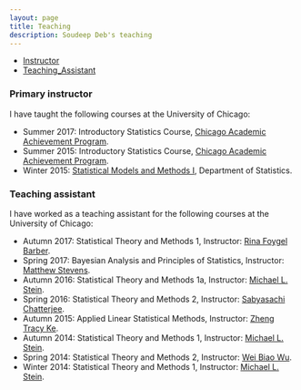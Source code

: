 ```yaml
---
layout: page
title: Teaching
description: Soudeep Deb's teaching
---
```


<div class="navbar">
    <div class="navbar-inner">
        <ul class="nav">
            <li><a href="#instructor">Instructor</a></li>
            <li><a href="#assistant">Teaching_Assistant</a></li>
        </ul>
    </div>
</div>

### <a name="instructor"></a>Primary instructor

I have taught the following courses at the University of Chicago:

* Summer 2017: Introductory Statistics Course, [Chicago Academic Achievement Program](https://caap.uchicago.edu/).
* Summer 2015: Introductory Statistics Course, [Chicago Academic Achievement Program](https://caap.uchicago.edu/).
* Winter 2015: [Statistical Models and Methods I](http://galton.uchicago.edu/courseinfo/courses/2015/win/ann/w23400-3.shtml), Department of Statistics.

### <a name="assistant"></a>Teaching assistant

I have worked as a teaching assistant for the following courses at the University of Chicago:

* Autumn 2017: Statistical Theory and Methods 1, Instructor: [Rina Foygel Barber](http://galton.uchicago.edu/faculty/barber.shtml).
* Spring 2017: Bayesian Analysis and Principles of Statistics, Instructor: [Matthew Stevens](http://galton.uchicago.edu/faculty/stephens.shtml).
* Autumn 2016: Statistical Theory and Methods 1a, Instructor: [Michael L. Stein](http://galton.uchicago.edu/faculty/stein.shtml).
* Spring 2016: Statistical Theory and Methods 2, Instructor: [Sabyasachi Chatterjee](http://www.stat.uchicago.edu/~sabyasachi/).
* Autumn 2015: Applied Linear Statistical Methods, Instructor: [Zheng Tracy Ke](http://galton.uchicago.edu/faculty/ke.shtml).
* Autumn 2014: Statistical Theory and Methods 1, Instructor: [Michael L. Stein](http://galton.uchicago.edu/faculty/stein.shtml).
* Spring 2014: Statistical Theory and Methods 2, Instructor: [Wei Biao Wu](http://www.stat.uchicago.edu/faculty/wu.shtml).
* Winter 2014: Statistical Theory and Methods 1, Instructor: [Michael L. Stein](http://galton.uchicago.edu/faculty/stein.shtml).



